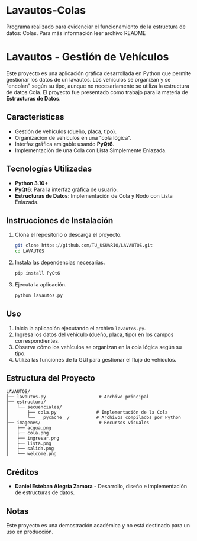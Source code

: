 # Lavautos-Colas
Programa realizado para evidenciar el funcionamiento de la estructura de datos: Colas. Para más información leer archivo README

# Lavautos - Gestión de Vehículos

Este proyecto es una aplicación gráfica desarrollada en Python que permite gestionar los datos de un lavautos. 
Los vehículos se organizan y se "encolan" según su tipo, aunque no necesariamente se utiliza la estructura de datos 
Cola. El proyecto fue presentado como trabajo para la materia de **Estructuras de Datos**.

## Características
- Gestión de vehículos (dueño, placa, tipo).
- Organización de vehículos en una "cola lógica".
- Interfaz gráfica amigable usando **PyQt6**.
- Implementación de una Cola con Lista Simplemente Enlazada.

## Tecnologías Utilizadas
- **Python 3.10+**
- **PyQt6**: Para la interfaz gráfica de usuario.
- **Estructuras de Datos**: Implementación de Cola y Nodo con Lista Enlazada.

## Instrucciones de Instalación
1. Clona el repositorio o descarga el proyecto.
   ```bash
   git clone https://github.com/TU_USUARIO/LAVAUTOS.git
   cd LAVAUTOS
   ```
2. Instala las dependencias necesarias.
   ```bash
   pip install PyQt6
   ```
3. Ejecuta la aplicación.
   ```bash
   python lavautos.py
   ```

## Uso
1. Inicia la aplicación ejecutando el archivo `lavautos.py`.
2. Ingresa los datos del vehículo (dueño, placa, tipo) en los campos correspondientes.
3. Observa cómo los vehículos se organizan en la cola lógica según su tipo.
4. Utiliza las funciones de la GUI para gestionar el flujo de vehículos.

## Estructura del Proyecto
```
LAVAUTOS/
├── lavautos.py                    # Archivo principal
├── estructura/
│   └── secuenciales/
│       ├── cola.py               # Implementación de la Cola
│       └── __pycache__/          # Archivos compilados por Python
├── imagenes/                      # Recursos visuales
│   ├── acqua.png
│   ├── cola.png
│   ├── ingresar.png
│   ├── lista.png
│   ├── salida.png
│   └── welcome.png
```

## Créditos
- **Daniel Esteban Alegría Zamora** - Desarrollo, diseño e implementación de estructuras de datos.

## Notas
Este proyecto es una demostración académica y no está destinado para un uso en producción.
